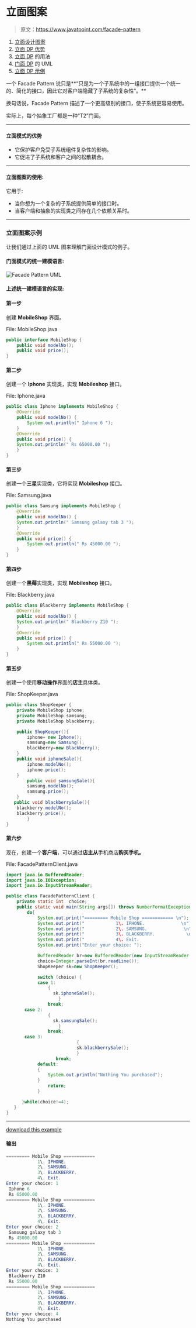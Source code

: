 # 立面图案

> 原文：<https://www.javatpoint.com/facade-pattern>

1.  [立面设计图案](#)
2.  [立面 DP 优势](#adv)
3.  [立面 DP](#usage) 的用法
4.  [门面 DP](#uml) 的 UML
5.  [立面 DP 示例](#ex)

一个 Facade Pattern 说只是**“只是为一个子系统中的一组接口提供一个统一的、简化的接口，因此它对客户端隐藏了子系统的复杂性”。**

换句话说，Facade Pattern 描述了一个更高级别的接口，使子系统更容易使用。

实际上，每个抽象工厂都是一种“T2”门面。

* * *

#### 立面模式的优势

*   它保护客户免受子系统组件复杂性的影响。
*   它促进了子系统和客户之间的松散耦合。

* * *

#### 立面图案的使用:

它用于:

*   当你想为一个复杂的子系统提供简单的接口时。
*   当客户端和抽象的实现类之间存在几个依赖关系时。

* * *

### 立面图案示例

让我们通过上面的 UML 图来理解门面设计模式的例子。

#### 门面模式的统一建模语言:

![Facade Pattern UML](../img/d7ca35ea03f17477d1eead15cca4b980.png)

#### 上述统一建模语言的实现:

#### 第一步

创建 **MobileShop** 界面。

File: MobileShop.java

```java
public interface MobileShop {
	public void modelNo();
	public void price();
}

```

#### 第二步

创建一个 **Iphone** 实现类，实现 **Mobileshop** 接口。

File: Iphone.java

```java
public class Iphone implements MobileShop {
	@Override
	public void modelNo() {
		System.out.println(" Iphone 6 ");
	}
	@Override
	public void price() {
	System.out.println(" Rs 65000.00 ");
	}
}

```

#### 第三步

创建一个**三星**实现类，它将实现 **Mobileshop** 接口。

File: Samsung.java

```java
public class Samsung implements MobileShop {
	@Override
	public void modelNo() {
	System.out.println(" Samsung galaxy tab 3 ");
	}
	@Override
	public void price() {
        System.out.println(" Rs 45000.00 ");
	}
}

```

#### 第四步

创建一个**黑莓**实现类，实现 **Mobileshop** 接口。

File: Blackberry.java

```java
public class Blackberry implements MobileShop {
	@Override
	public void modelNo() {
	System.out.println(" Blackberry Z10 ");
	}
	@Override
	public void price() {
        System.out.println(" Rs 55000.00 ");
	}
}

```

#### 第五步

创建一个使用**移动操作**界面的**店主**具体类。

File: ShopKeeper.java

```java
public class ShopKeeper {
	private MobileShop iphone;
	private MobileShop samsung;
	private MobileShop blackberry;

	public ShopKeeper(){
		iphone= new Iphone();
		samsung=new Samsung();
		blackberry=new Blackberry();
	}
	public void iphoneSale(){
		iphone.modelNo();
		iphone.price();
	}
        public void samsungSale(){
		samsung.modelNo();
		samsung.price();
	}
   public void blackberrySale(){
	blackberry.modelNo();
	blackberry.price();
        }
}

```

#### 第六步

现在，创建一个**客户端**，可以通过**店主从**手机商店**购买手机。**

File: FacadePatternClient.java

```java
import java.io.BufferedReader;
import java.io.IOException;
import java.io.InputStreamReader;

public class FacadePatternClient {
	private static int  choice;
	public static void main(String args[]) throws NumberFormatException, IOException{
		do{		
			System.out.print("========= Mobile Shop ============ \n");
			System.out.print("            1\. IPHONE.              \n");
			System.out.print("            2\. SAMSUNG.              \n");
			System.out.print("            3\. BLACKBERRY.            \n");
			System.out.print("            4\. Exit.                     \n");
			System.out.print("Enter your choice: ");

			BufferedReader br=new BufferedReader(new InputStreamReader(System.in));
			choice=Integer.parseInt(br.readLine());
			ShopKeeper sk=new ShopKeeper();

			switch (choice) {
			case 1:
				{ 
			      sk.iphoneSale();
			        }
				break;
       case 2:
				{
				  sk.samsungSale();		 
			        }
				break;	
       case 3:
	                       {
	                       sk.blackberrySale();	    
	                       }
			       break;	
			default:
			{  
				System.out.println("Nothing You purchased");
			}		
				return;
			}

	  }while(choice!=4);
   }
}

```

* * *

[download this example](designpattern/designpatternexample/facadepattern.zip)

#### 输出

```java
========= Mobile Shop ============
            1\. IPHONE.
            2\. SAMSUNG.
            3\. BLACKBERRY.
            4\. Exit.
Enter your choice: 1
 Iphone 6
 Rs 65000.00
========= Mobile Shop ============
            1\. IPHONE.
            2\. SAMSUNG.
            3\. BLACKBERRY.
            4\. Exit.
Enter your choice: 2
 Samsung galaxy tab 3
 Rs 45000.00
========= Mobile Shop ============
            1\. IPHONE.
            2\. SAMSUNG.
            3\. BLACKBERRY.
            4\. Exit.
Enter your choice: 3
 Blackberry Z10
 Rs 55000.00
========= Mobile Shop ============
            1\. IPHONE.
            2\. SAMSUNG.
            3\. BLACKBERRY.
            4\. Exit.
Enter your choice: 4
Nothing You purchased

```